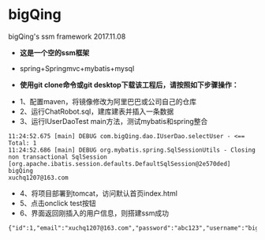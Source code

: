 # bigQing
bigQing's ssm framework 2017.11.08
* **这是一个空的ssm框架**
- spring+Springmvc+mybatis+mysql
* **使用git clone命令或git desktop下载该工程后，请按照如下步骤操作：**
- 1、配置maven，将镜像修改为阿里巴巴或公司自己的仓库
- 2、运行ChatRobot.sql，建库建表并插入一条数据
- 3、运行IUserDaoTest main方法，测试mybatis和spring整合
```
11:24:52.675 [main] DEBUG com.bigQing.dao.IUserDao.selectUser - <==      Total: 1
11:24:52.686 [main] DEBUG org.mybatis.spring.SqlSessionUtils - Closing non transactional SqlSession [org.apache.ibatis.session.defaults.DefaultSqlSession@2e570ded]
bigQing
xuchq1207@163.com
```
- 4、将项目部署到tomcat，访问默认首页index.html
- 5、点击onclick test按钮
- 6、界面返回刚插入的用户信息，则搭建ssm成功
```
{"id":1,"email":"xuchq1207@163.com","password":"abc123","username":"bigQing","role":"root","status":0,"regTime":1509696511000,"regIp":"127.0.0.1"}
```
